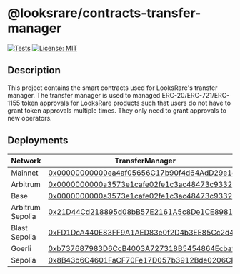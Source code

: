 # @looksrare/contracts-transfer-manager

[![Tests](https://github.com/LooksRare/contracts-transfer-manager/actions/workflows/tests.yaml/badge.svg)](https://github.com/LooksRare/contracts-transfer-manager/actions/workflows/tests.yaml)
[![License: MIT](https://img.shields.io/badge/License-MIT-blue.svg)](https://opensource.org/licenses/MIT)

## Description

This project contains the smart contracts used for LooksRare's transfer manager. The transfer manager is used to managed ERC-20/ERC-721/ERC-1155 token approvals for LooksRare products such that users do not have to grant token approvals multiple times. They only need to grant approvals to new operators.

## Deployments

| Network          | TransferManager                                                                                                               |
| ---------------- | ----------------------------------------------------------------------------------------------------------------------------- |
| Mainnet          | [0x00000000000ea4af05656C17b90f4d64AdD29e1d](https://etherscan.io/address/0x00000000000ea4af05656C17b90f4d64AdD29e1d)         |
| Arbitrum         | [0x0000000000a3573e1cafe02fe1c3ac48473c9332](https://arbiscan.io/address/0x0000000000a3573e1cafe02fe1c3ac48473c9332)          |
| Base             | [0x0000000000a3573e1cafe02fe1c3ac48473c9332](https://basescan.org/address/0x0000000000a3573e1cafe02fe1c3ac48473c9332)         |
| Arbitrum Sepolia | [0x21D44Cd218895d08bB57E2161A5c8De1CE898165](https://sepolia.arbiscan.io/address/0x21D44Cd218895d08bB57E2161A5c8De1CE898165)  |
| Blast Sepolia    | [0xFD1DcA440E83FF9A1AED83e0f2D4b3EE85Cc2d44](https://testnet.blastscan.io/address/0xFD1DcA440E83FF9A1AED83e0f2D4b3EE85Cc2d44) |
| Goerli           | [0xb737687983D6CcB4003A727318B5454864Ecba9d](https://goerli.etherscan.io/address/0xb737687983D6CcB4003A727318B5454864Ecba9d)  |
| Sepolia          | [0x8B43b6C4601FaCF70Fe17D057b3912Bde0206CFB](https://sepolia.etherscan.io/address/0x8B43b6C4601FaCF70Fe17D057b3912Bde0206CFB) |
